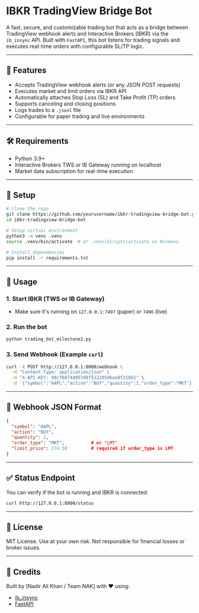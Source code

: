 
# IBKR TradingView Bridge Bot

A fast, secure, and customizable trading bot that acts as a bridge between TradingView webhook alerts and Interactive Brokers (IBKR) via the `ib_insync` API. Built with `FastAPI`, this bot listens for trading signals and executes real-time orders with configurable SL/TP logic.

---

## 🚀 Features

- Accepts TradingView webhook alerts (or any JSON POST requests)
- Executes market and limit orders via IBKR API
- Automatically attaches Stop Loss (SL) and Take Profit (TP) orders
- Supports canceling and closing positions
- Logs trades to a `.jsonl` file
- Configurable for paper trading and live environments

---

## 🛠 Requirements

- Python 3.9+
- Interactive Brokers TWS or IB Gateway running on localhost
- Market data subscription for real-time execution

---

## 🔧 Setup

```bash
# Clone the repo
git clone https://github.com/yourusername/ibkr-tradingview-bridge-bot.git
cd ibkr-tradingview-bridge-bot

# Setup virtual environment
python3 -m venv .venv
source .venv/bin/activate  # or .venv\Scripts\activate on Windows

# Install dependencies
pip install -r requirements.txt
```

---

## 🚦 Usage

### 1. Start IBKR (TWS or IB Gateway)
- Make sure it's running on `127.0.0.1:7497` (paper) or `7496` (live)

### 2. Run the bot
```bash
python trading_bot_milestone2.py
```

### 3. Send Webhook (Example `curl`)
```bash
curl -X POST http://127.0.0.1:8000/webhook \
  -H "Content-Type: application/json" \
  -H "X-API-KEY: 98cf0874d857d8f512205d6ea9f21881" \
  -d '{"symbol":"AAPL","action":"BUY","quantity":1,"order_type":"MKT"}'
```

---

## 🧠 Webhook JSON Format

```json
{
  "symbol": "AAPL",
  "action": "BUY",
  "quantity": 1,
  "order_type": "MKT",          # or "LMT"
  "limit_price": 174.50         # required if order_type is LMT
}
```

---

## ✅ Status Endpoint

You can verify if the bot is running and IBKR is connected:

```bash
curl http://127.0.0.1:8000/status
```

---

## 📜 License

MIT License. Use at your own risk. Not responsible for financial losses or broker issues.

---

## 🙏 Credits

Built by [Nadir Ali Khan / Team NAK] with ❤️ using:
- [ib_insync](https://github.com/erdewit/ib_insync)
- [FastAPI](https://fastapi.tiangolo.com/)
